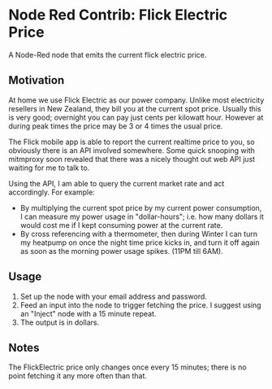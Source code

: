 # Node Red Contrib: Flick Electric Price
A Node-Red node that emits the current flick electric price.

## Motivation
At home we use Flick Electric as our power company. Unlike most electricity resellers in New Zealand, they bill you at the current spot price. Usually this is very good; overnight you can pay just cents per kilowatt hour. However at during peak times the price may be 3 or 4 times the usual price.

The Flick mobile app is able to report the current realtime price to you, so obviously there is an API involved somewhere. Some quick snooping with mitmproxy soon revealed that there was a nicely thought out web API just waiting for me to talk to.

Using the API, I am able to query the current market rate and act accordingly. For example:
* By multiplying the current spot price by my current power consumption, I can measure my power usage in "dollar-hours"; i.e. how many dollars it would cost me if I kept consuming power at the current rate.
* By cross referencing with a thermometer, then during Winter I can turn my heatpump on once the night time price kicks in, and turn it off again as soon as the morning power usage spikes. (11PM till 6AM).

## Usage
1. Set up the node with your email address and password.
2. Feed an input into the node to trigger fetching the price. I suggest using an "Inject" node with a 15 minute repeat.
3. The output is in dollars.

## Notes
The FlickElectric price only changes once every 15 minutes; there is no point fetching it any more often than that.
